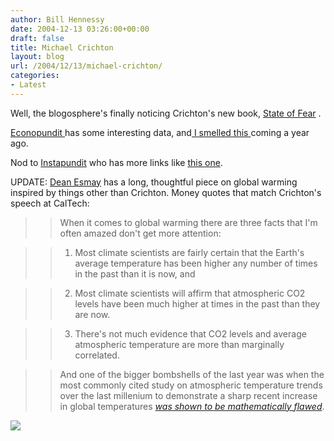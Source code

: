```yaml
---
author: Bill Hennessy
date: 2004-12-13 03:26:00+00:00
draft: false
title: Michael Crichton
layout: blog
url: /2004/12/13/michael-crichton/
categories:
- Latest
---
```


Well, the blogosphere's finally noticing Crichton's new book, [State of Fear](https://www.amazon.com/exec/obidos/redirect?tag=hennesssview-20&path=tg%2Fdetail%2F-%2F0066214130%2Fqid%3D1102908263%2Fsr%3D8-1%2Fref%3Dpd_csp_1%3Fv%3Dglance%26s%3Dbooks%26n%3D507846) .




[Econopundit ](https://www.econopundit.com/archive/2004_12_01_econopundit_archive.html#110285639301022181)has some interesting data, and[ I smelled this ](https://blog.billhennessy.com/blogs/hennessys_view/archive/2003/12/16/823.aspx)coming a year ago.




Nod to [Instapundit](https://www.instapundit.com) who has more links like [this one](https://www.nationalreview.com/thecorner/04_12_12_corner-archive.asp#047920).




UPDATE: [Dean Esmay](https://www.deanesmay.com/posts/1102929591.shtml) has a long, thoughtful piece on global warming inspired by things other than Crichton. Money quotes that match Crichton's speech at CalTech:




> 

> 
> > 

>> 
>> When it comes to global warming there are three facts that I'm often amazed don't get more attention:
>> 
>> 

>> 
>> 1) Most climate scientists are fairly certain that the Earth's average temperature has been higher any number of times in the past than it is now, and
>> 
>> 

>> 
>> 2) Most climate scientists will affirm that atmospheric CO2 levels have been much higher at times in the past than they are now.
>> 
>> 

>> 
>> 3) There's not much evidence that CO2 levels and average atmospheric temperature are more than marginally correlated.
>> 
>> 

>> 
>> And one of the bigger bombshells of the last year was when the most commonly cited study on atmospheric temperature trends over the last millenium to demonstrate a sharp recent increase in global temperatures [_was shown to be mathematically flawed_](https://www.technologyreview.com/articles/04/10/wo_muller101504.asp).
>> 
>> 
> 
> 

![](https://blog.billhennessy.com/aggbug.aspx?PostID=868)

